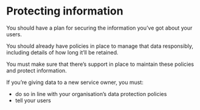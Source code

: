 # Protecting information

You should have a plan for securing the information you’ve got about your users.

You should already have policies in place to manage that data responsibly, including details of how long it’ll be 
retained.

You must make sure that there’s support in place to maintain these policies and protect information.

If you’re giving data to a new service owner, you must:

* do so in line with your organisation’s data protection policies
* tell your users
